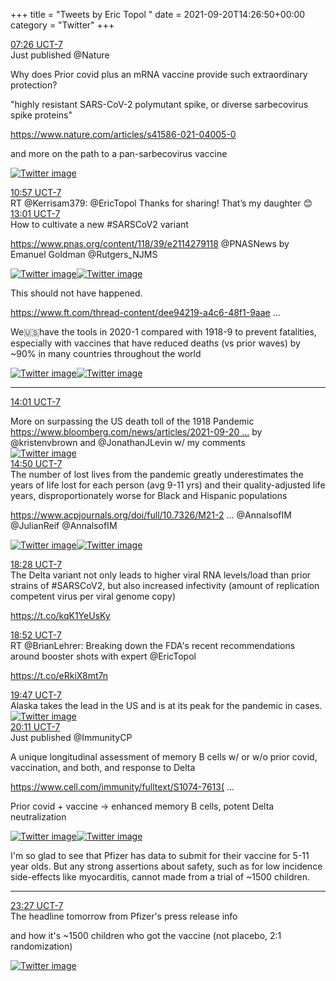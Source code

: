 +++
title = "Tweets by Eric Topol " 
date = 2021-09-20T14:26:50+00:00
category = "Twitter"
+++
<div class="tweet"> 
<div class="profile"> 
<a href="https://twitter.com/erictopol/status/1439959238021763086" target="_blank" rel="noreferer">07:26 UCT-7</a> 
</div> 
<div class="content"> 
Just published @Nature 

Why does Prior covid plus an mRNA vaccine provide such extraordinary protection?

"highly resistant SARS-CoV-2 polymutant spike, or diverse sarbecovirus spike proteins"

<a href="https://www.nature.com/articles/s41586-021-04005-0" target="_blank" rel="noreferer">https://www.nature.com/articles/s41586-021-04005-0</a> 


and more on the path to a pan-sarbecovirus vaccine </div> 
<a href="/twitter/erictopol/images/E_vC5zeVIAIkils.jpg"  ><img src="/twitter/erictopol/images/E_vC5zeVIAIkils.jpg" alt="Twitter image" ></img></a></div> 
<div class="tweet"> 
<div class="profile"> 
<a href="https://twitter.com/erictopol/status/1440012359007830017" target="_blank" rel="noreferer">10:57 UCT-7</a> 
</div> 
<div class="content"> 
RT @Kerrisam379: @EricTopol Thanks for sharing! That’s my daughter 😊</div> 
</div> 
<div class="tweet"> 
<div class="profile"> 
<a href="https://twitter.com/erictopol/status/1440043372249378820" target="_blank" rel="noreferer">13:01 UCT-7</a> 
</div> 
<div class="content"> 
How to cultivate a new #SARSCoV2 variant

<a href="https://www.pnas.org/content/118/39/e2114279118" target="_blank" rel="noreferer">https://www.pnas.org/content/118/39/e2114279118</a> 
 @PNASNews by Emanuel Goldman @Rutgers_NJMS </div> 
<a href="/twitter/erictopol/images/E_wPbRiVIAY44_w.png"  ><img src="/twitter/erictopol/images/E_wPbRiVIAY44_w.png" alt="Twitter image" ></img></a><a href="/twitter/erictopol/images/E_wPeVAUYAIhhq7.jpg"  ><img src="/twitter/erictopol/images/E_wPeVAUYAIhhq7.jpg" alt="Twitter image" ></img></a></div> 
<div class="thread"> 
<div class="thread-content"> 
This should not have happened.

<a href="https://www.ft.com/thread-content/dee94219-a4c6-48f1-9aae-2bbcd11b3fa5" target="_blank" rel="noreferer">https://www.ft.com/thread-content/dee94219-a4c6-48f1-9aae ...</a> 


We🇺🇸have the tools in 2020-1 compared with 1918-9 to prevent fatalities, especially with vaccines that have reduced deaths (vs prior waves) by ~90% in many countries throughout the world </div> 
<a href="/twitter/erictopol/images/E_wX9KtUcBAXRuw.jpg"  ><img src="/twitter/erictopol/images/E_wX9KtUcBAXRuw.jpg" alt="Twitter image" ></img></a><a href="/twitter/erictopol/images/E_wZH4wVEAUD-ix.jpg"  ><img src="/twitter/erictopol/images/E_wZH4wVEAUD-ix.jpg" alt="Twitter image" ></img></a><hr><div class="profile"> 
<a href="https://twitter.com/erictopol/status/1440058642636558338" target="_blank" rel="noreferer">14:01 UCT-7</a> 
</div> 
<div class="content"> 
More on surpassing the US death toll of the 1918 Pandemic <a href="https://www.bloomberg.com/news/articles/2021-09-20/covid-19-toll-in-u-s-is-about-to-surpass-1918-pandemic-deaths?sref=VvJhl47t" target="_blank" rel="noreferer">https://www.bloomberg.com/news/articles/2021-09-20 ...</a> 
 by @kristenvbrown and @JonathanJLevin w/ my comments </div> 
<a href="/twitter/erictopol/images/E_wdkDuVgAIb9p4.jpg"  ><img src="/twitter/erictopol/images/E_wdkDuVgAIb9p4.jpg" alt="Twitter image" ></img></a></div> 
<div class="tweet"> 
<div class="profile"> 
<a href="https://twitter.com/erictopol/status/1440070890167816196" target="_blank" rel="noreferer">14:50 UCT-7</a> 
</div> 
<div class="content"> 
The number of lost lives from the pandemic greatly underestimates the years of life lost for each person (avg 9-11 yrs) and their quality-adjusted life years, disproportionately worse for Black and Hispanic populations

<a href="https://www.acpjournals.org/doi/full/10.7326/M21-2239" target="_blank" rel="noreferer">https://www.acpjournals.org/doi/full/10.7326/M21-2 ...</a> 
 @AnnalsofIM @JulianReif @AnnalsofIM </div> 
<a href="/twitter/erictopol/images/E_wnYGpVIAYyysp.jpg"  ><img src="/twitter/erictopol/images/E_wnYGpVIAYyysp.jpg" alt="Twitter image" ></img></a><a href="/twitter/erictopol/images/E_wnZb6UYAU0_1w.jpg"  ><img src="/twitter/erictopol/images/E_wnZb6UYAU0_1w.jpg" alt="Twitter image" ></img></a></div> 
<div class="tweet"> 
<div class="profile"> 
<a href="https://twitter.com/erictopol/status/1440125642763243520" target="_blank" rel="noreferer">18:28 UCT-7</a> 
</div> 
<div class="content"> 
The Delta variant not only leads to higher viral RNA levels/load than prior strains of #SARSCoV2, but also increased infectivity (amount of replication competent virus per viral genome copy)

https://t.co/kqK1YeUsKy</div> 
</div> 
<div class="tweet"> 
<div class="profile"> 
<a href="https://twitter.com/erictopol/status/1440131891307298818" target="_blank" rel="noreferer">18:52 UCT-7</a> 
</div> 
<div class="content"> 
RT @BrianLehrer: Breaking down the FDA's recent recommendations around booster shots with expert @EricTopol

https://t.co/eRkiX8mt7n</div> 
</div> 
<div class="tweet"> 
<div class="profile"> 
<a href="https://twitter.com/erictopol/status/1440145517275615232" target="_blank" rel="noreferer">19:47 UCT-7</a> 
</div> 
<div class="content"> 
Alaska takes the lead in the US and is at its peak for the pandemic in cases. </div> 
<a href="/twitter/erictopol/images/E_xq-e5VgAE9Y_T.jpg"  ><img src="/twitter/erictopol/images/E_xq-e5VgAE9Y_T.jpg" alt="Twitter image" ></img></a></div> 
<div class="tweet"> 
<div class="profile"> 
<a href="https://twitter.com/erictopol/status/1440151582041985026" target="_blank" rel="noreferer">20:11 UCT-7</a> 
</div> 
<div class="content"> 
Just published @ImmunityCP 

A unique longitudinal assessment of memory B cells w/ or w/o prior covid, vaccination, and both, and response to Delta

<a href="https://www.cell.com/immunity/fulltext/S1074-7613(21)00396-4#secsectitle0020" target="_blank" rel="noreferer">https://www.cell.com/immunity/fulltext/S1074-7613( ...</a> 


Prior covid + vaccine -&gt; enhanced memory B cells, potent Delta neutralization </div> 
<a href="/twitter/erictopol/images/E_xv1z3UcAgmCOU.jpg"  ><img src="/twitter/erictopol/images/E_xv1z3UcAgmCOU.jpg" alt="Twitter image" ></img></a><a href="/twitter/erictopol/images/E_xw4SoVcAgcsW5.jpg"  ><img src="/twitter/erictopol/images/E_xw4SoVcAgcsW5.jpg" alt="Twitter image" ></img></a></div> 
<div class="thread"> 
<div class="thread-content"> 
I'm so glad to see that Pfizer has data to submit for their vaccine for 5-11 year olds. But any strong assertions about safety, such as for low incidence side-effects like myocarditis, cannot made from a trial of ~1500 children.</div> 
<hr><div class="profile"> 
<a href="https://twitter.com/erictopol/status/1440200911167451136" target="_blank" rel="noreferer">23:27 UCT-7</a> 
</div> 
<div class="content"> 
The headline tomorrow from Pfizer's press release info

and how it's ~1500 children who got the vaccine (not placebo, 2:1 randomization) </div> 
<a href="/twitter/erictopol/images/E_ye4RFUUAArhWj.jpg"  ><img src="/twitter/erictopol/images/E_ye4RFUUAArhWj.jpg" alt="Twitter image" ></img></a></div> 


